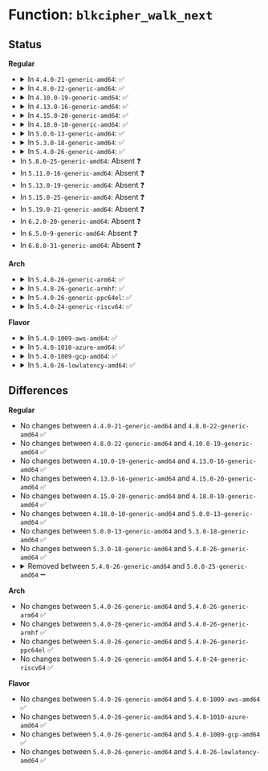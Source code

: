 # Function: <code>blkcipher_walk_next</code>

## Status
<b>Regular</b>
<ul>
<li>
<details>
<summary>In <code>4.4.0-21-generic-amd64</code>: ✅</summary>

```c
int blkcipher_walk_next(struct blkcipher_desc * desc, struct blkcipher_walk * walk)
```

```json
{
  "name": "blkcipher_walk_next",
  "collision_type": "Unique Static",
  "inline_type": "No",
  "funcs": [
    {
      "addr": 18446744071582651344,
      "name": "blkcipher_walk_next",
      "external": false,
      "loc": "crypto/blkcipher.c:224",
      "file": "crypto/blkcipher.c",
      "inline": "seen, unknown",
      "caller_inline": [],
      "caller_func": [
        "crypto/blkcipher.c:blkcipher_walk_done",
        "crypto/blkcipher.c:blkcipher_walk_first"
      ]
    }
  ],
  "symbols": [
    {
      "addr": 18446744071582651344,
      "name": "blkcipher_walk_next",
      "section": ".text",
      "bind": "STB_LOCAL",
      "size": 950
    }
  ]
}
```
</details>
</li>
<li>
<details>
<summary>In <code>4.8.0-22-generic-amd64</code>: ✅</summary>

```c
int blkcipher_walk_next(struct blkcipher_desc * desc, struct blkcipher_walk * walk)
```

```json
{
  "name": "blkcipher_walk_next",
  "collision_type": "Unique Static",
  "inline_type": "No",
  "funcs": [
    {
      "addr": 18446744071582897456,
      "name": "blkcipher_walk_next",
      "external": false,
      "loc": "crypto/blkcipher.c:223",
      "file": "crypto/blkcipher.c",
      "inline": "seen, unknown",
      "caller_inline": [],
      "caller_func": [
        "crypto/blkcipher.c:blkcipher_walk_first",
        "crypto/blkcipher.c:blkcipher_walk_done"
      ]
    }
  ],
  "symbols": [
    {
      "addr": 18446744071582897456,
      "name": "blkcipher_walk_next",
      "section": ".text",
      "bind": "STB_LOCAL",
      "size": 1106
    }
  ]
}
```
</details>
</li>
<li>
<details>
<summary>In <code>4.10.0-19-generic-amd64</code>: ✅</summary>

```c
int blkcipher_walk_next(struct blkcipher_desc * desc, struct blkcipher_walk * walk)
```

```json
{
  "name": "blkcipher_walk_next",
  "collision_type": "Unique Static",
  "inline_type": "No",
  "funcs": [
    {
      "addr": 18446744071582993920,
      "name": "blkcipher_walk_next",
      "external": false,
      "loc": "crypto/blkcipher.c:223",
      "file": "crypto/blkcipher.c",
      "inline": "seen, unknown",
      "caller_inline": [],
      "caller_func": [
        "crypto/blkcipher.c:blkcipher_walk_first",
        "crypto/blkcipher.c:blkcipher_walk_done"
      ]
    }
  ],
  "symbols": [
    {
      "addr": 18446744071582993920,
      "name": "blkcipher_walk_next",
      "section": ".text",
      "bind": "STB_LOCAL",
      "size": 1082
    }
  ]
}
```
</details>
</li>
<li>
<details>
<summary>In <code>4.13.0-16-generic-amd64</code>: ✅</summary>

```c
int blkcipher_walk_next(struct blkcipher_desc * desc, struct blkcipher_walk * walk)
```

```json
{
  "name": "blkcipher_walk_next",
  "collision_type": "Unique Static",
  "inline_type": "No",
  "funcs": [
    {
      "addr": 18446744071583043872,
      "name": "blkcipher_walk_next",
      "external": false,
      "loc": "crypto/blkcipher.c:224",
      "file": "crypto/blkcipher.c",
      "inline": "seen, unknown",
      "caller_inline": [],
      "caller_func": [
        "crypto/blkcipher.c:blkcipher_walk_first",
        "crypto/blkcipher.c:blkcipher_walk_done"
      ]
    }
  ],
  "symbols": [
    {
      "addr": 18446744071583043872,
      "name": "blkcipher_walk_next",
      "section": ".text",
      "bind": "STB_LOCAL",
      "size": 1103
    }
  ]
}
```
</details>
</li>
<li>
<details>
<summary>In <code>4.15.0-20-generic-amd64</code>: ✅</summary>

```c
int blkcipher_walk_next(struct blkcipher_desc * desc, struct blkcipher_walk * walk)
```

```json
{
  "name": "blkcipher_walk_next",
  "collision_type": "Unique Static",
  "inline_type": "No",
  "funcs": [
    {
      "addr": 18446744071583209264,
      "name": "blkcipher_walk_next",
      "external": false,
      "loc": "crypto/blkcipher.c:224",
      "file": "crypto/blkcipher.c",
      "inline": "seen, unknown",
      "caller_inline": [],
      "caller_func": [
        "crypto/blkcipher.c:blkcipher_walk_first",
        "crypto/blkcipher.c:blkcipher_walk_done"
      ]
    }
  ],
  "symbols": [
    {
      "addr": 18446744071583209264,
      "name": "blkcipher_walk_next",
      "section": ".text",
      "bind": "STB_LOCAL",
      "size": 1103
    }
  ]
}
```
</details>
</li>
<li>
<details>
<summary>In <code>4.18.0-10-generic-amd64</code>: ✅</summary>

```c
int blkcipher_walk_next(struct blkcipher_desc * desc, struct blkcipher_walk * walk)
```

```json
{
  "name": "blkcipher_walk_next",
  "collision_type": "Unique Static",
  "inline_type": "No",
  "funcs": [
    {
      "addr": 18446744071583418128,
      "name": "blkcipher_walk_next",
      "external": false,
      "loc": "crypto/blkcipher.c:221",
      "file": "crypto/blkcipher.c",
      "inline": "seen, unknown",
      "caller_inline": [],
      "caller_func": [
        "crypto/blkcipher.c:blkcipher_walk_first",
        "crypto/blkcipher.c:blkcipher_walk_done"
      ]
    }
  ],
  "symbols": [
    {
      "addr": 18446744071583418128,
      "name": "blkcipher_walk_next",
      "section": ".text",
      "bind": "STB_LOCAL",
      "size": 1032
    }
  ]
}
```
</details>
</li>
<li>
<details>
<summary>In <code>5.0.0-13-generic-amd64</code>: ✅</summary>

```c
int blkcipher_walk_next(struct blkcipher_desc * desc, struct blkcipher_walk * walk)
```

```json
{
  "name": "blkcipher_walk_next",
  "collision_type": "Unique Static",
  "inline_type": "No",
  "funcs": [
    {
      "addr": 18446744071583538560,
      "name": "blkcipher_walk_next",
      "external": false,
      "loc": "crypto/blkcipher.c:221",
      "file": "crypto/blkcipher.c",
      "inline": "seen, unknown",
      "caller_inline": [],
      "caller_func": [
        "crypto/blkcipher.c:blkcipher_walk_first",
        "crypto/blkcipher.c:blkcipher_walk_done"
      ]
    }
  ],
  "symbols": [
    {
      "addr": 18446744071583538560,
      "name": "blkcipher_walk_next",
      "section": ".text",
      "bind": "STB_LOCAL",
      "size": 1032
    }
  ]
}
```
</details>
</li>
<li>
<details>
<summary>In <code>5.3.0-18-generic-amd64</code>: ✅</summary>

```c
int blkcipher_walk_next(struct blkcipher_desc * desc, struct blkcipher_walk * walk)
```

```json
{
  "name": "blkcipher_walk_next",
  "collision_type": "Unique Static",
  "inline_type": "No",
  "funcs": [
    {
      "addr": 18446744071583726592,
      "name": "blkcipher_walk_next",
      "external": false,
      "loc": "crypto/blkcipher.c:216",
      "file": "crypto/blkcipher.c",
      "inline": "seen, unknown",
      "caller_inline": [],
      "caller_func": [
        "crypto/blkcipher.c:blkcipher_walk_first",
        "crypto/blkcipher.c:blkcipher_walk_done"
      ]
    }
  ],
  "symbols": [
    {
      "addr": 18446744071583726592,
      "name": "blkcipher_walk_next",
      "section": ".text",
      "bind": "STB_LOCAL",
      "size": 1172
    }
  ]
}
```
</details>
</li>
<li>
<details>
<summary>In <code>5.4.0-26-generic-amd64</code>: ✅</summary>

```c
int blkcipher_walk_next(struct blkcipher_desc * desc, struct blkcipher_walk * walk)
```

```json
{
  "name": "blkcipher_walk_next",
  "collision_type": "Unique Static",
  "inline_type": "No",
  "funcs": [
    {
      "addr": 18446744071583836256,
      "name": "blkcipher_walk_next",
      "external": false,
      "loc": "crypto/blkcipher.c:216",
      "file": "crypto/blkcipher.c",
      "inline": "seen, unknown",
      "caller_inline": [],
      "caller_func": [
        "crypto/blkcipher.c:blkcipher_walk_first",
        "crypto/blkcipher.c:blkcipher_walk_done"
      ]
    }
  ],
  "symbols": [
    {
      "addr": 18446744071583836256,
      "name": "blkcipher_walk_next",
      "section": ".text",
      "bind": "STB_LOCAL",
      "size": 1172
    }
  ]
}
```
</details>
</li>
<li>
In <code>5.8.0-25-generic-amd64</code>: Absent ❓
</li>
<li>
In <code>5.11.0-16-generic-amd64</code>: Absent ❓
</li>
<li>
In <code>5.13.0-19-generic-amd64</code>: Absent ❓
</li>
<li>
In <code>5.15.0-25-generic-amd64</code>: Absent ❓
</li>
<li>
In <code>5.19.0-21-generic-amd64</code>: Absent ❓
</li>
<li>
In <code>6.2.0-20-generic-amd64</code>: Absent ❓
</li>
<li>
In <code>6.5.0-9-generic-amd64</code>: Absent ❓
</li>
<li>
In <code>6.8.0-31-generic-amd64</code>: Absent ❓
</li>
</ul>
<b>Arch</b>
<ul>
<li>
<details>
<summary>In <code>5.4.0-26-generic-arm64</code>: ✅</summary>

```c
int blkcipher_walk_next(struct blkcipher_desc * desc, struct blkcipher_walk * walk)
```

```json
{
  "name": "blkcipher_walk_next",
  "collision_type": "Unique Static",
  "inline_type": "No",
  "funcs": [
    {
      "addr": 18446603336495648920,
      "name": "blkcipher_walk_next",
      "external": false,
      "loc": "crypto/blkcipher.c:216",
      "file": "crypto/blkcipher.c",
      "inline": "seen, unknown",
      "caller_inline": [],
      "caller_func": [
        "crypto/blkcipher.c:blkcipher_walk_first",
        "crypto/blkcipher.c:blkcipher_walk_done"
      ]
    }
  ],
  "symbols": [
    {
      "addr": 18446603336495648920,
      "name": "blkcipher_walk_next",
      "section": ".text",
      "bind": "STB_LOCAL",
      "size": 988
    }
  ]
}
```
</details>
</li>
<li>
<details>
<summary>In <code>5.4.0-26-generic-armhf</code>: ✅</summary>

```c
int blkcipher_walk_next(struct blkcipher_desc * desc, struct blkcipher_walk * walk)
```

```json
{
  "name": "blkcipher_walk_next",
  "collision_type": "Unique Static",
  "inline_type": "No",
  "funcs": [
    {
      "addr": 3229003412,
      "name": "blkcipher_walk_next",
      "external": false,
      "loc": "crypto/blkcipher.c:216",
      "file": "crypto/blkcipher.c",
      "inline": "seen, unknown",
      "caller_inline": [],
      "caller_func": [
        "crypto/blkcipher.c:blkcipher_walk_first",
        "crypto/blkcipher.c:blkcipher_walk_done"
      ]
    }
  ],
  "symbols": [
    {
      "addr": 3229003412,
      "name": "blkcipher_walk_next",
      "section": ".text",
      "bind": "STB_LOCAL",
      "size": 936
    }
  ]
}
```
</details>
</li>
<li>
<details>
<summary>In <code>5.4.0-26-generic-ppc64el</code>: ✅</summary>

```c
int blkcipher_walk_next(struct blkcipher_desc * desc, struct blkcipher_walk * walk)
```

```json
{
  "name": "blkcipher_walk_next",
  "collision_type": "Unique Static",
  "inline_type": "No",
  "funcs": [
    {
      "addr": 13835058055289782288,
      "name": "blkcipher_walk_next",
      "external": false,
      "loc": "crypto/blkcipher.c:216",
      "file": "crypto/blkcipher.c",
      "inline": "seen, unknown",
      "caller_inline": [],
      "caller_func": [
        "crypto/blkcipher.c:blkcipher_walk_first",
        "crypto/blkcipher.c:blkcipher_walk_done"
      ]
    }
  ],
  "symbols": [
    {
      "addr": 13835058055289782288,
      "name": "blkcipher_walk_next",
      "section": ".text",
      "bind": "STB_LOCAL",
      "size": 1400
    }
  ]
}
```
</details>
</li>
<li>
<details>
<summary>In <code>5.4.0-24-generic-riscv64</code>: ✅</summary>

```c
int blkcipher_walk_next(struct blkcipher_desc * desc, struct blkcipher_walk * walk)
```

```json
{
  "name": "blkcipher_walk_next",
  "collision_type": "Unique Static",
  "inline_type": "No",
  "funcs": [
    {
      "addr": 18446743936274802614,
      "name": "blkcipher_walk_next",
      "external": false,
      "loc": "crypto/blkcipher.c:216",
      "file": "crypto/blkcipher.c",
      "inline": "seen, unknown",
      "caller_inline": [],
      "caller_func": [
        "crypto/blkcipher.c:blkcipher_walk_first",
        "crypto/blkcipher.c:blkcipher_walk_done"
      ]
    }
  ],
  "symbols": [
    {
      "addr": 18446743936274802614,
      "name": "blkcipher_walk_next",
      "section": ".text",
      "bind": "STB_LOCAL",
      "size": 976
    }
  ]
}
```
</details>
</li>
</ul>
<b>Flavor</b>
<ul>
<li>
<details>
<summary>In <code>5.4.0-1009-aws-amd64</code>: ✅</summary>

```c
int blkcipher_walk_next(struct blkcipher_desc * desc, struct blkcipher_walk * walk)
```

```json
{
  "name": "blkcipher_walk_next",
  "collision_type": "Unique Static",
  "inline_type": "No",
  "funcs": [
    {
      "addr": 18446744071583804992,
      "name": "blkcipher_walk_next",
      "external": false,
      "loc": "crypto/blkcipher.c:216",
      "file": "crypto/blkcipher.c",
      "inline": "seen, unknown",
      "caller_inline": [],
      "caller_func": [
        "crypto/blkcipher.c:blkcipher_walk_first",
        "crypto/blkcipher.c:blkcipher_walk_done"
      ]
    }
  ],
  "symbols": [
    {
      "addr": 18446744071583804992,
      "name": "blkcipher_walk_next",
      "section": ".text",
      "bind": "STB_LOCAL",
      "size": 1172
    }
  ]
}
```
</details>
</li>
<li>
<details>
<summary>In <code>5.4.0-1010-azure-amd64</code>: ✅</summary>

```c
int blkcipher_walk_next(struct blkcipher_desc * desc, struct blkcipher_walk * walk)
```

```json
{
  "name": "blkcipher_walk_next",
  "collision_type": "Unique Static",
  "inline_type": "No",
  "funcs": [
    {
      "addr": 18446744071583742048,
      "name": "blkcipher_walk_next",
      "external": false,
      "loc": "crypto/blkcipher.c:216",
      "file": "crypto/blkcipher.c",
      "inline": "seen, unknown",
      "caller_inline": [],
      "caller_func": [
        "crypto/blkcipher.c:blkcipher_walk_first",
        "crypto/blkcipher.c:blkcipher_walk_done"
      ]
    }
  ],
  "symbols": [
    {
      "addr": 18446744071583742048,
      "name": "blkcipher_walk_next",
      "section": ".text",
      "bind": "STB_LOCAL",
      "size": 1172
    }
  ]
}
```
</details>
</li>
<li>
<details>
<summary>In <code>5.4.0-1009-gcp-amd64</code>: ✅</summary>

```c
int blkcipher_walk_next(struct blkcipher_desc * desc, struct blkcipher_walk * walk)
```

```json
{
  "name": "blkcipher_walk_next",
  "collision_type": "Unique Static",
  "inline_type": "No",
  "funcs": [
    {
      "addr": 18446744071583788752,
      "name": "blkcipher_walk_next",
      "external": false,
      "loc": "crypto/blkcipher.c:216",
      "file": "crypto/blkcipher.c",
      "inline": "seen, unknown",
      "caller_inline": [],
      "caller_func": [
        "crypto/blkcipher.c:blkcipher_walk_first",
        "crypto/blkcipher.c:blkcipher_walk_done"
      ]
    }
  ],
  "symbols": [
    {
      "addr": 18446744071583788752,
      "name": "blkcipher_walk_next",
      "section": ".text",
      "bind": "STB_LOCAL",
      "size": 1172
    }
  ]
}
```
</details>
</li>
<li>
<details>
<summary>In <code>5.4.0-26-lowlatency-amd64</code>: ✅</summary>

```c
int blkcipher_walk_next(struct blkcipher_desc * desc, struct blkcipher_walk * walk)
```

```json
{
  "name": "blkcipher_walk_next",
  "collision_type": "Unique Static",
  "inline_type": "No",
  "funcs": [
    {
      "addr": 18446744071583889760,
      "name": "blkcipher_walk_next",
      "external": false,
      "loc": "crypto/blkcipher.c:216",
      "file": "crypto/blkcipher.c",
      "inline": "seen, unknown",
      "caller_inline": [],
      "caller_func": [
        "crypto/blkcipher.c:blkcipher_walk_first",
        "crypto/blkcipher.c:blkcipher_walk_done"
      ]
    }
  ],
  "symbols": [
    {
      "addr": 18446744071583889760,
      "name": "blkcipher_walk_next",
      "section": ".text",
      "bind": "STB_LOCAL",
      "size": 1224
    }
  ]
}
```
</details>
</li>
</ul>

## Differences
<b>Regular</b>
<ul>
<li>
No changes between <code>4.4.0-21-generic-amd64</code> and <code>4.8.0-22-generic-amd64</code> ✅
</li>
<li>
No changes between <code>4.8.0-22-generic-amd64</code> and <code>4.10.0-19-generic-amd64</code> ✅
</li>
<li>
No changes between <code>4.10.0-19-generic-amd64</code> and <code>4.13.0-16-generic-amd64</code> ✅
</li>
<li>
No changes between <code>4.13.0-16-generic-amd64</code> and <code>4.15.0-20-generic-amd64</code> ✅
</li>
<li>
No changes between <code>4.15.0-20-generic-amd64</code> and <code>4.18.0-10-generic-amd64</code> ✅
</li>
<li>
No changes between <code>4.18.0-10-generic-amd64</code> and <code>5.0.0-13-generic-amd64</code> ✅
</li>
<li>
No changes between <code>5.0.0-13-generic-amd64</code> and <code>5.3.0-18-generic-amd64</code> ✅
</li>
<li>
No changes between <code>5.3.0-18-generic-amd64</code> and <code>5.4.0-26-generic-amd64</code> ✅
</li>
<li>
<details>
<summary>Removed between <code>5.4.0-26-generic-amd64</code> and <code>5.8.0-25-generic-amd64</code> ➖</summary>

```c
int blkcipher_walk_next(struct blkcipher_desc * desc, struct blkcipher_walk * walk)
```
</details>
</li>
</ul>
<b>Arch</b>
<ul>
<li>
No changes between <code>5.4.0-26-generic-amd64</code> and <code>5.4.0-26-generic-arm64</code> ✅
</li>
<li>
No changes between <code>5.4.0-26-generic-amd64</code> and <code>5.4.0-26-generic-armhf</code> ✅
</li>
<li>
No changes between <code>5.4.0-26-generic-amd64</code> and <code>5.4.0-26-generic-ppc64el</code> ✅
</li>
<li>
No changes between <code>5.4.0-26-generic-amd64</code> and <code>5.4.0-24-generic-riscv64</code> ✅
</li>
</ul>
<b>Flavor</b>
<ul>
<li>
No changes between <code>5.4.0-26-generic-amd64</code> and <code>5.4.0-1009-aws-amd64</code> ✅
</li>
<li>
No changes between <code>5.4.0-26-generic-amd64</code> and <code>5.4.0-1010-azure-amd64</code> ✅
</li>
<li>
No changes between <code>5.4.0-26-generic-amd64</code> and <code>5.4.0-1009-gcp-amd64</code> ✅
</li>
<li>
No changes between <code>5.4.0-26-generic-amd64</code> and <code>5.4.0-26-lowlatency-amd64</code> ✅
</li>
</ul>
